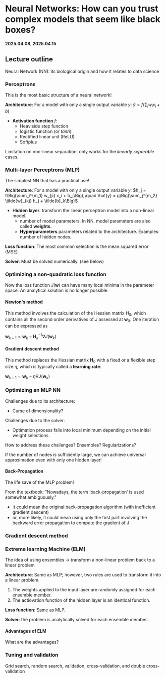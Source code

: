 # Neural Networks: How can you trust complex models that seem like black boxes?

<!-- **2024.03.26, 2024.04.02, 2024.04.09** -->

**2025.04.08, 2025.04.15**

## Lecture outline

Neural Network (NN): its biological origin and how it relates to data science

### Perceptrons

This is the most basic structure of a neural network!

**Architecture**: For a model with only a single output variable $y$: $\hat{y} = f\Big(\sum_i w_i x_i + b\Big)$
- **Activation function** $f$:
  - Heaviside step function
  - logistic function (or $tanh$)
  - Rectified linear unit (ReLU)
  - Softplus

Limitation on non-linear separation: only works for the *linearly separable* cases.

### Multi-layer Perceptrons (MLP)

The simplest NN that has a practical use!

**Architecture**: For a model with only a single output variable $y$: $h_j = f\Big(\sum_i^{m_1} w_{ji} x_i + b_j\Big),\quad \hat{y} = g\Big(\sum_j^{m_2} \tilde{w}_{kj} h_j + \tilde{b}_k\Big)$
- **Hidden layer**: transform the linear perceptron model into a non-linear model.
  - number of model parameters. In NN, model parameters are also called **weights.**
  - **Hyperparameters** parameters related to the architecture. Examples: number of hidden nodes.

**Loss function**: The most common selection is the mean squared error (MSE). 

**Solver**: Must be solved numerically. (see below)

### Optimizing a non-quadratic loss function

Now the loss function $J(\textbf{w})$ can have many local minima in the parameter space. An analytical solution is no longer possible.

#### Newton's method

This method involves the calculation of the Hessian matrix $\textbf{H}_0$, which contains all the second order derivatives of $J$ assessed at $\textbf{w}_0$. One iteration can be expressed as

$\textbf{w}_{k+1} = \textbf{w}_k - \textbf{H}_k^{-1} \nabla J(\textbf{w}_k)$

#### Gradient descent method 

This method replaces the Hessian matrix $\textbf{H}_0$ with a fixed or a flexible step size $\eta$, which is typically called a **learning rate**:

$\textbf{w}_{k+1} = \textbf{w}_k - \eta \nabla J(\textbf{w}_k)$

### Optimizing an MLP NN

Challenges due to its architecture:
- Curse of dimensionality?

Challenges due to the solver:
- Optimation process falls into local minimum depending on the initial weight selections.

How to address these challenges? Ensembles? Regularizations?

If the number of nodes is sufficiently large, we can achieve universal approximation even with only one hidden layer!

#### Back-Propagation

The life save of the MLP problem!

From the textbook: "Nowadays, the term ‘back-propagation’ is used somewhat ambiguously."
- It could mean the original back-propagation algorithm (with inefficient gradient descent)
- or, more likely, it could mean using only the first part involving the backward error propagation to compute the gradient of J

### Gradient descent method

### Extreme learning Machine (ELM)

The idea of using ensembles -> transform a non-linear problem back to a linear problem

**Architecture**: Same as MLP; however, two rules are used to transform it into a linear problem.
1. The weights applied to the input layer are randomly assigned for each ensemble member.
2. The actiovation function of the hidden layer is an identical function.

**Loss function**: Same as MLP.

**Solver**: the problem is analytically solved for each ensemble member.

#### Advantages of ELM

What are the advantages?

<!-- How to determine the number of hidden layer nodes $L$? -->

<!-- Skip connection -->

<!-- ### Radial Basis Functions (RBF)

This is another way to reduce the non-linearity of NN into a linear problem.

Why is it called "Radial Basis?" We'll revisit this during the kernel method section. -->

### Tuning and validation

Grid search, random search, validation, cross-validation, and double cross-validation

<!-- ### Other Emsemble methods

Help reduce the variance error (Section 8.3)

- Bagging
- Stacking -->
